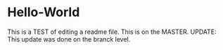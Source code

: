 # Hello-World

This is a TEST of editing a readme file.
This is on the MASTER.
UPDATE:  This update was done on the branck level.
